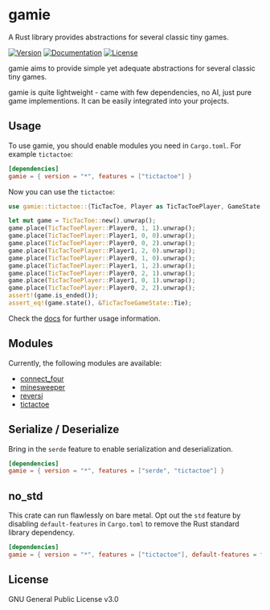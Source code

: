 # gamie
A Rust library provides abstractions for several classic tiny games.

[![Version](https://img.shields.io/crates/v/gamie.svg?style=flat)](https://crates.io/crates/gamie)
[![Documentation](https://img.shields.io/badge/docs-release-brightgreen.svg?style=flat)](https://docs.rs/gamie)
[![License](https://img.shields.io/crates/l/gamie.svg?style=flat)](https://github.com/EAimTY/gamie/blob/master/LICENSE)

gamie aims to provide simple yet adequate abstractions for several classic tiny games.

gamie is quite lightweight - came with few dependencies, no AI, just pure game implementions. It can be easily integrated into your projects.

## Usage
To use gamie, you should enable modules you need in `Cargo.toml`. For example `tictactoe`:

```toml
[dependencies]
gamie = { version = "*", features = ["tictactoe"] }
```

Now you can use the `tictactoe`:

```rust
use gamie::tictactoe::{TicTacToe, Player as TicTacToePlayer, GameState as TicTacToeGameState};

let mut game = TicTacToe::new().unwrap();
game.place(TicTacToePlayer::Player0, 1, 1).unwrap();
game.place(TicTacToePlayer::Player1, 0, 0).unwrap();
game.place(TicTacToePlayer::Player0, 0, 2).unwrap();
game.place(TicTacToePlayer::Player1, 2, 0).unwrap();
game.place(TicTacToePlayer::Player0, 1, 0).unwrap();
game.place(TicTacToePlayer::Player1, 1, 2).unwrap();
game.place(TicTacToePlayer::Player0, 2, 1).unwrap();
game.place(TicTacToePlayer::Player1, 0, 1).unwrap();
game.place(TicTacToePlayer::Player0, 2, 2).unwrap();
assert!(game.is_ended());
assert_eq!(game.state(), &TicTacToeGameState::Tie);
```

Check the [docs](https://docs.rs/gamie) for further usage information.

## Modules
Currently, the following modules are available:

- [connect_four](https://docs.rs/gamie/*/gamie/connect_four)
- [minesweeper](https://docs.rs/gamie/*/gamie/minesweeper)
- [reversi](https://docs.rs/gamie/*/gamie/reversi)
- [tictactoe](https://docs.rs/gamie/*/gamie/tictactoe)

## Serialize / Deserialize
Bring in the `serde` feature to enable serialization and deserialization.

```toml
[dependencies]
gamie = { version = "*", features = ["serde", "tictactoe"] }
```

## no_std
This crate can run flawlessly on bare metal.
Opt out the `std` feature by disabling `default-features` in `Cargo.toml` to remove the Rust standard library dependency.

```toml
[dependencies]
gamie = { version = "*", features = ["tictactoe"], default-features = false }
```

## License
GNU General Public License v3.0
